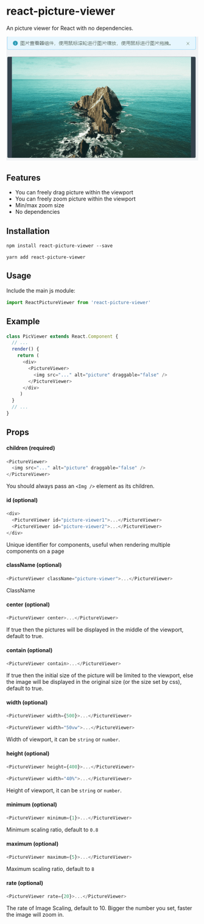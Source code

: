 # react-picture-viewer

An picture viewer for React with no dependencies.

![ReactPictureViewer Demo](https://raw.githubusercontent.com/CRONWMMM/react-picture-viewer/master/demo.gif)

## Features

- You can freely drag picture within the viewport
- You can freely zoom picture within the viewport
- Min/max zoom size
- No dependencies

## Installation
```
npm install react-picture-viewer --save
```
```
yarn add react-picture-viewer
```

## Usage
Include the main js module:
```js
import ReactPictureViewer from 'react-picture-viewer'
```

## Example
```js
class PicViewer extends React.Component {
  // ...
  render() {
    return (
      <div>
        <PictureViewer>
          <img src="..." alt="picture" draggable="false" />
        </PictureViewer>
      </div>
     )
  }
  // ...
}
```

## Props
#### children (required)
```js
<PictureViewer>
  <img src="..." alt="picture" draggable="false" />
</PictureViewer>
```
You should always pass an `<Img />` element as its children.

#### id (optional)
```js
<div>
  <PictureViewer id="picture-viewer1">...</PictureViewer>
  <PictureViewer id="picture-viewer2">...</PictureViewer>
</div>
```
Unique identifier for components, useful when rendering multiple components on a page

#### className (optional)
```js
<PictureViewer className="picture-viewer">...</PictureViewer>
```
ClassName

#### center (optional)
```js
<PictureViewer center>...</PictureViewer>
```
If true then the pictures will be displayed in the middle of the viewport, default to true.

#### contain (optional)
```js
<PictureViewer contain>...</PictureViewer>
```
If true then the initial size of the picture will be limited to the viewport, else the image will be displayed in the original size (or the size set by css), default to true.

#### width (optional)
```js
<PictureViewer width={500}>...</PictureViewer>
```
```js
<PictureViewer width="50vw">...</PictureViewer>
```
Width of viewport, it can be `string` or `number`.

#### height (optional)
```js
<PictureViewer height={400}>...</PictureViewer>
```
```js
<PictureViewer width="40%">...</PictureViewer>
```
Height of viewport, it can be `string` or `number`.

#### minimum (optional)
```js
<PictureViewer minimum={1}>...</PictureViewer>
```
Minimum scaling ratio, default to `0.8`

#### maximum (optional)
```js
<PictureViewer maximum={5}>...</PictureViewer>
```
Maximum scaling ratio, default to `8`

#### rate (optional)
```js
<PictureViewer rate={20}>...</PictureViewer>
```
The rate of Image Scaling, default to 10. Bigger the number you set, faster the image will zoom in.

